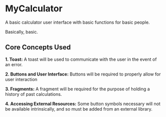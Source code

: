 # MyCalculator
A basic calculator user interface with basic functions for basic people. 

Basically, basic.

## Core Concepts Used
**1. Toast:**
	A toast will be used to communicate with the user in the event of an error.
	
**2. Buttons and User Interface:**
	Buttons will be required to properly allow for user interaction
	
**3. Fragments:**
	A fragment will be required for the purpose of holding a history of past calculations.
	
**4. Accessing External Resources:**
	Some button symbols necessary will not be available intrinsically, and so must be added from an external library.
